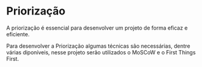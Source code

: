 # Priorização

A priorização é essencial para desenvolver um projeto de forma eficaz e eficiente.

Para desenvolver a Priorização algumas técnicas são necessárias, dentre várias diponíveis, nesse projeto serão utilizados o MoSCoW e o First Things First.